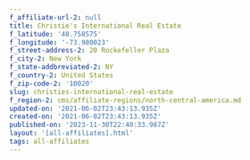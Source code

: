```yaml
---
f_affiliate-url-2: null
title: Christie's International Real Estate
f_latitude: '40.758575'
f_longitude: '-73.980023'
f_street-address-2: 20 Rockefeller Plaza­
f_city-2: New York­
f_state-addbreviated-2: NY­
f_country-2: United States
f_zip-code-2: '10020'
slug: christies-international-real-estate
f_region-2: cms/affiliate-regions/north-central-america.md
updated-on: '2021-06-02T23:43:13.935Z'
created-on: '2021-06-02T23:43:13.935Z'
published-on: '2023-11-30T22:40:33.987Z'
layout: '[all-affiliates].html'
tags: all-affiliates
---
```



